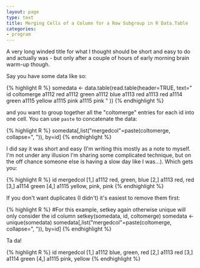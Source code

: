 ```yaml
---
layout: page
type: text
title: Merging Cells of a Column for a Row Subgroup in R Data.Table
categories: 
- program
---
```

A very long winded title for what I thought should be short and easy to do and actually was - but only after a couple of hours of early morning brain warm-up though.

Say you have some data like so:

{% highlight R %}
somedata <- data.table(read.table(header=TRUE, text="
	 id     coltomerge
	a1112      red
	a1112      green
	a1112      blue
	a1113      red
	a1113      red
	a1114      green
	a1115      yellow
	a1115      pink
	a1115      pink
"
))
{% endhighlight %}

and you want to group together all the "coltomerge" entries for each id into one cell. You can use `paste` to concatenate the data:

{% highlight R %}
somedata[,list("mergedcol"=paste(coltomerge, collapse=", ")), by=id]
{% endhighlight %}

I did say it was short and easy (I'm writing this mostly as a note to myself. I'm not under any illusion I'm sharing some complicated technique, but on the off chance someone else is having a slow day like I was...). Which gets you:

{% highlight R %}
        id          mergedcol
[1,] a1112   red, green, blue
[2,] a1113           red, red
[3,] a1114              green
[4,] a1115 yellow, pink, pink
{% endhighlight %}

If you don't want duplicates (I didn't) it's easiest to remove them first:

{% highlight R %}
#For this example, setkey again otherwise unique will only consider the id column
setkey(somedata, id, coltomerge) 
somedata <- unique(somedata)
somedata[,list("mergedcol"=paste(coltomerge, collapse=", ")), by=id]
{% endhighlight %}

Ta da!

{% highlight R %}
        id        mergedcol
[1,] a1112 blue, green, red
[2,] a1113              red
[3,] a1114            green
[4,] a1115     pink, yellow
{% endhighlight %}

